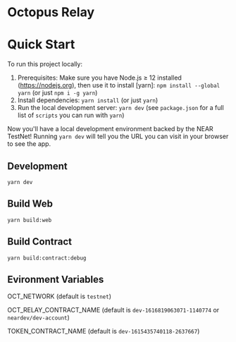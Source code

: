 Octopus Relay
==========

Quick Start
===========

To run this project locally:

1. Prerequisites: Make sure you have Node.js ≥ 12 installed (https://nodejs.org), then use it to install [yarn]: `npm install --global yarn` (or just `npm i -g yarn`)
2. Install dependencies: `yarn install` (or just `yarn`)
3. Run the local development server: `yarn dev` (see `package.json` for a
   full list of `scripts` you can run with `yarn`)

Now you'll have a local development environment backed by the NEAR TestNet! Running `yarn dev` will tell you the URL you can visit in your browser to see the app.

## Development

`yarn dev`


## Build Web

`yarn build:web`

## Build Contract

`yarn build:contract:debug`

## Evironment Variables

OCT_NETWORK (default is `testnet`)

OCT_RELAY_CONTRACT_NAME (default is `dev-1616819063071-1140774` or `neardev/dev-account`)

TOKEN_CONTRACT_NAME (default is `dev-1615435740118-2637667`)


